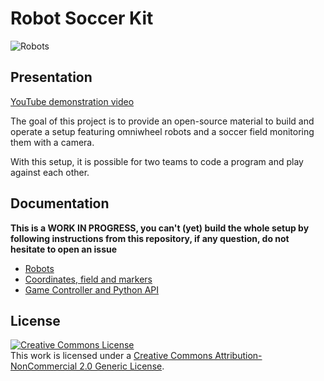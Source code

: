# Robot Soccer Kit

![Robots](/docs/imgs/cover.jpg)

## Presentation

[YouTube demonstration video](https://www.youtube.com/watch?v=4NFXbaom7YQ)

The goal of this project is to provide an open-source material to build and operate a setup featuring
omniwheel robots and a soccer field monitoring them with a camera.

With this setup, it is possible for two teams to code a program and play against each other.

## Documentation

**This is a WORK IN PROGRESS, you can't (yet) build the whole setup by following instructions from
this repository, if any question, do not hesitate to open an issue**

* [Robots](/docs/robots.md)
* [Coordinates, field and markers](/docs/coordinates-markers.md)
* [Game Controller and Python API](/docs/programming.md)

## License

<a rel="license" href="http://creativecommons.org/licenses/by-nc/2.0/"><img alt="Creative Commons License" style="border-width:0" src="https://i.creativecommons.org/l/by-nc/2.0/88x31.png" /></a><br />This work is licensed under a <a rel="license" href="http://creativecommons.org/licenses/by-nc/2.0/">Creative Commons Attribution-NonCommercial 2.0 Generic License</a>.
